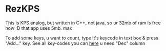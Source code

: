 # RezKPS
This is KPS analog, but written in C++, not java, so ur 32mb of ram is free now :D
that app uses 5mb. max

To add some keys, u want to count, type it's keycode in text box & press "Add..." key. See all key-codes you can [here](http://visualprogs.ru/all/2.html) u need "Dec" column
